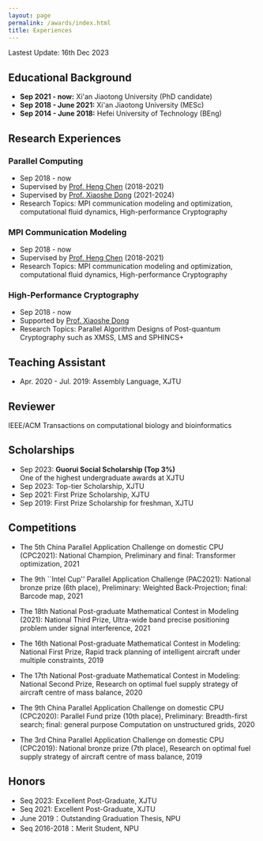 ```yaml
---
layout: page
permalink: /awards/index.html
title: Experiences
---
```


Lastest Update: 16th Dec 2023 &nbsp; 
<!--[中文版本 (Chinese Version)](https://caihanlin.com/file/awards-zh/)-->

## Educational Background

- **Sep 2021 - now:** Xi'an Jiaotong University (PhD candidate)
- **Sep 2018 - June 2021:** Xi'an Jiaotong University (MESc)
- **Sep 2014 - June 2018:** Hefei University of Technology (BEng)

## Research Experiences
### Parallel Computing
- Sep 2018 - now
- Supervised by [Prof. Heng Chen](https://gr.xjtu.edu.cn/web/hengchen) (2018-2021)
- Supervised by [Prof. Xiaoshe Dong](http://www.xjtu.edu.cn/jsnr.jsp?urltype=tree.TreeTempUrl&wbtreeid=1632&wbwbxjtuteacherid=457) (2021-2024)
- Research Topics: MPI communication modeling and optimization, computational fluid dynamics, High-performance Cryptography<br>

### MPI Communication Modeling
- Sep 2018 - now
- Supervised by [Prof. Heng Chen](https://gr.xjtu.edu.cn/web/hengchen) (2018-2021)
- Research Topics: MPI communication modeling and optimization, computational fluid dynamics, High-performance Cryptography<br>

### High-Performance Cryptography
- Sep 2018 - now
- Supported by [Prof. Xiaoshe Dong](http://www.xjtu.edu.cn/jsnr.jsp?urltype=tree.TreeTempUrl&wbtreeid=1632&wbwbxjtuteacherid=457)
- Research Topics: Parallel Algorithm Designs of Post-quantum Cryptography such as XMSS, LMS and SPHINCS+<br>



<!-- ### Music Emotion Recognition
- Aug 2021 - Aug 2022
- Supported by Huawei Technologies Co., Ltd. - Major Participant
- Research Topics: Large-scale Musical Emotion Dataset Construction, Static and Dynamic Music Emotion Recognition -->

## Teaching Assistant
- Apr. 2020 - Jul. 2019: Assembly Language, XJTU


## Reviewer
<!-- - ACM Computing Surveys
- IEEE Transactions on Multimedia
- IEEE Transactions on Neural Network and Learning Systems
- Multimedia Systems -->
IEEE/ACM Transactions on computational biology and bioinformatics

## Scholarships

- Sep 2023: **Guorui Social Scholarship (Top 3%)**<br>One of the highest undergraduate awards at XJTU
- Sep 2023: Top-tier Scholarship, XJTU
- Sep 2021: First Prize Scholarship, XJTU
- Sep 2019: First Prize Scholarship for freshman, XJTU

## Competitions

- The 5th China Parallel Application Challenge on domestic CPU (CPC2021): National Champion, Preliminary and final: Transformer optimization, 2021

- The 9th ``Intel Cup'' Parallel Application Challenge (PAC2021): National bronze prize (6th place), Preliminary: Weighted Back-Projection; final: Barcode map, 2021

- The 18th National Post-graduate Mathematical Contest in Modeling (2021): National Third Prize, Ultra-wide band precise positioning problem under signal interference, 2021

- The 16th National Post-graduate Mathematical Contest in Modeling: National First Prize, Rapid track planning of intelligent aircraft under multiple constraints, 2019

- The 17th National Post-graduate Mathematical Contest in Modeling: National Second Prize, Research on optimal fuel supply strategy of aircraft centre of mass balance, 2020

- The 9th China Parallel Application Challenge on domestic CPU (CPC2020): Parallel Fund prize (10th place), Preliminary: Breadth-first search; final: general purpose Computation on unstructured grids, 2020

- The 3rd China Parallel Application Challenge on domestic CPU (CPC2019): National bronze prize (7th place), Research on optimal fuel supply strategy of aircraft centre of mass balance, 2019

<!-- - 2018：The Mathematical Contest in Modeling (MCM), Honorable Mention, USA
- 2017：China Undergraduate Mathematical Contest in Modeling, Second Prize, Shaanxi, China
- 2017：The International Underwater Robot Competition, Champion, Hefei, China
- 2016：The International Underwater Robot Competition, Champion, Beijing, China -->
  
## Honors

- Seq 2023: Excellent Post-Graduate, XJTU
- Seq 2021: Excellent Post-Graduate, XJTU
- June 2019：Outstanding Graduation Thesis, NPU 
- Seq 2016-2018：Merit Student, NPU


<!-- ## Memberships

- Dec 2023 - Dec 2024：AAAI Student Membership
- Jun 2023 - Jun 2024：IEEE Student Membership, IEEE SMC Membership -->
